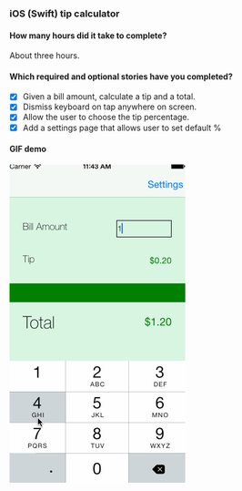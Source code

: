 ### iOS (Swift) tip calculator

#### How many hours did it take to complete?

About three hours.

#### Which required and optional stories have you completed?

- [x] Given a bill amount, calculate a tip and a total.
- [x] Dismiss keyboard on tap anywhere on screen.
- [x] Allow the user to choose the tip percentage.
- [x] Add a settings page that allows user to set default %

#### GIF demo
![](img/demo1.gif)


